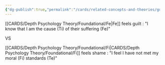 ```yaml
---
{"dg-publish":true,"permalink":"/cards/related-concepts-and-theories/guilt/","created":"2022-12-31T19:09:04.832+01:00","updated":"2023-05-12T08:21:17.449+02:00"}
---
```



[[CARDS/Depth Psychology Theory/Foundational/Fe\|Fe]] feels guilt : "I know that I am the cause (Ti) of their suffering (Fe)"

VS 

[[CARDS/Depth Psychology Theory/Foundational/Fi\|CARDS/Depth Psychology Theory/Foundational/Fi]] feels shame : "I feel I have not met my moral (Fi) standards (Te)"